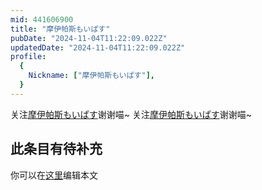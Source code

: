 ```yaml
---
mid: 441606900
title: "摩伊帕斯もいぱす"
pubDate: "2024-11-04T11:22:09.022Z"
updatedDate: "2024-11-04T11:22:09.022Z"
profile:
  {
    Nickname: ["摩伊帕斯もいぱす"],
  }
---
```


关注[摩伊帕斯もいぱす](https://space.bilibili.com/441606900)谢谢喵~ 关注[摩伊帕斯もいぱす](https://space.bilibili.com/441606900)谢谢喵~

## 此条目有待补充
你可以在[这里](https://github.com/Yuhanawa/VTuber.ICU-Content/edit/master/v/摩伊帕斯もいぱす/index.md)编辑本文
